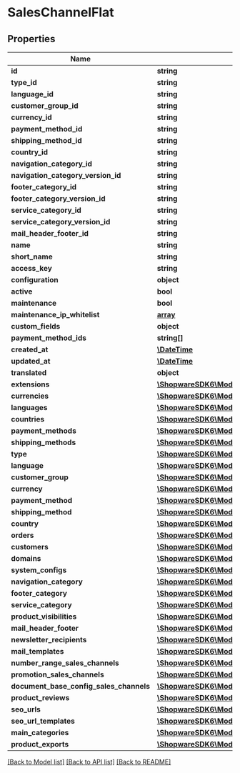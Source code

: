 # SalesChannelFlat

## Properties
Name | Type | Description | Notes
------------ | ------------- | ------------- | -------------
**id** | **string** |  | [optional] 
**type_id** | **string** |  | 
**language_id** | **string** |  | 
**customer_group_id** | **string** |  | 
**currency_id** | **string** |  | 
**payment_method_id** | **string** |  | 
**shipping_method_id** | **string** |  | 
**country_id** | **string** |  | 
**navigation_category_id** | **string** |  | 
**navigation_category_version_id** | **string** |  | [optional] 
**footer_category_id** | **string** |  | [optional] 
**footer_category_version_id** | **string** |  | [optional] 
**service_category_id** | **string** |  | [optional] 
**service_category_version_id** | **string** |  | [optional] 
**mail_header_footer_id** | **string** |  | [optional] 
**name** | **string** |  | 
**short_name** | **string** |  | [optional] 
**access_key** | **string** |  | 
**configuration** | **object** |  | [optional] 
**active** | **bool** |  | [optional] 
**maintenance** | **bool** |  | [optional] 
**maintenance_ip_whitelist** | [**array**](array.md) |  | [optional] 
**custom_fields** | **object** |  | [optional] 
**payment_method_ids** | **string[]** |  | [optional] 
**created_at** | [**\DateTime**](\DateTime.md) |  | 
**updated_at** | [**\DateTime**](\DateTime.md) |  | 
**translated** | **object** |  | [optional] 
**extensions** | [**\ShopwareSDK6\Model\SalesChannelFlatExtensions**](SalesChannelFlatExtensions.md) |  | [optional] 
**currencies** | [**\ShopwareSDK6\Model\CurrencyFlat**](CurrencyFlat.md) |  | [optional] 
**languages** | [**\ShopwareSDK6\Model\LanguageFlat**](LanguageFlat.md) |  | [optional] 
**countries** | [**\ShopwareSDK6\Model\CountryFlat**](CountryFlat.md) |  | [optional] 
**payment_methods** | [**\ShopwareSDK6\Model\PaymentMethodFlat**](PaymentMethodFlat.md) |  | [optional] 
**shipping_methods** | [**\ShopwareSDK6\Model\ShippingMethodFlat**](ShippingMethodFlat.md) |  | [optional] 
**type** | [**\ShopwareSDK6\Model\SalesChannelTypeFlat**](SalesChannelTypeFlat.md) |  | [optional] 
**language** | [**\ShopwareSDK6\Model\LanguageFlat**](LanguageFlat.md) |  | [optional] 
**customer_group** | [**\ShopwareSDK6\Model\CustomerGroupFlat**](CustomerGroupFlat.md) |  | [optional] 
**currency** | [**\ShopwareSDK6\Model\CurrencyFlat**](CurrencyFlat.md) |  | [optional] 
**payment_method** | [**\ShopwareSDK6\Model\PaymentMethodFlat**](PaymentMethodFlat.md) |  | [optional] 
**shipping_method** | [**\ShopwareSDK6\Model\ShippingMethodFlat**](ShippingMethodFlat.md) |  | [optional] 
**country** | [**\ShopwareSDK6\Model\CountryFlat**](CountryFlat.md) |  | [optional] 
**orders** | [**\ShopwareSDK6\Model\OrderFlat**](OrderFlat.md) |  | [optional] 
**customers** | [**\ShopwareSDK6\Model\CustomerFlat**](CustomerFlat.md) |  | [optional] 
**domains** | [**\ShopwareSDK6\Model\SalesChannelDomainFlat**](SalesChannelDomainFlat.md) |  | [optional] 
**system_configs** | [**\ShopwareSDK6\Model\SystemConfigFlat**](SystemConfigFlat.md) |  | [optional] 
**navigation_category** | [**\ShopwareSDK6\Model\CategoryFlat**](CategoryFlat.md) |  | [optional] 
**footer_category** | [**\ShopwareSDK6\Model\CategoryFlat**](CategoryFlat.md) |  | [optional] 
**service_category** | [**\ShopwareSDK6\Model\CategoryFlat**](CategoryFlat.md) |  | [optional] 
**product_visibilities** | [**\ShopwareSDK6\Model\ProductVisibilityFlat**](ProductVisibilityFlat.md) |  | [optional] 
**mail_header_footer** | [**\ShopwareSDK6\Model\MailHeaderFooterFlat**](MailHeaderFooterFlat.md) |  | [optional] 
**newsletter_recipients** | [**\ShopwareSDK6\Model\NewsletterRecipientFlat**](NewsletterRecipientFlat.md) |  | [optional] 
**mail_templates** | [**\ShopwareSDK6\Model\MailTemplateSalesChannelFlat**](MailTemplateSalesChannelFlat.md) |  | [optional] 
**number_range_sales_channels** | [**\ShopwareSDK6\Model\NumberRangeSalesChannelFlat**](NumberRangeSalesChannelFlat.md) |  | [optional] 
**promotion_sales_channels** | [**\ShopwareSDK6\Model\PromotionSalesChannelFlat**](PromotionSalesChannelFlat.md) |  | [optional] 
**document_base_config_sales_channels** | [**\ShopwareSDK6\Model\DocumentBaseConfigSalesChannelFlat**](DocumentBaseConfigSalesChannelFlat.md) |  | [optional] 
**product_reviews** | [**\ShopwareSDK6\Model\ProductReviewFlat**](ProductReviewFlat.md) |  | [optional] 
**seo_urls** | [**\ShopwareSDK6\Model\SeoUrlFlat**](SeoUrlFlat.md) |  | [optional] 
**seo_url_templates** | [**\ShopwareSDK6\Model\SeoUrlTemplateFlat**](SeoUrlTemplateFlat.md) |  | [optional] 
**main_categories** | [**\ShopwareSDK6\Model\MainCategoryFlat**](MainCategoryFlat.md) |  | [optional] 
**product_exports** | [**\ShopwareSDK6\Model\ProductExportFlat**](ProductExportFlat.md) |  | [optional] 

[[Back to Model list]](../../README.md#documentation-for-models) [[Back to API list]](../../README.md#documentation-for-api-endpoints) [[Back to README]](../../README.md)

